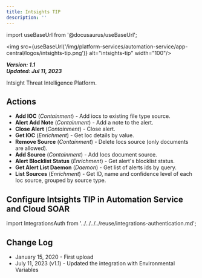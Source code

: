 ```yaml
---
title: Intsights TIP
description: ''
---
```

import useBaseUrl from '@docusaurus/useBaseUrl';

<img src={useBaseUrl('/img/platform-services/automation-service/app-central/logos/intsights-tip.png')} alt="intsights-tip" width="100"/>

***Version: 1.1  
Updated: Jul 11, 2023***

Intsight Threat Intelligence Platform.

## Actions

* **Add IOC** (*Containment*) - Add iocs to existing file type source.
* **Alert Add Note** (*Containment*) - Add a note to the alert.
* **Close Alert** (*Containment*) - Close alert.
* **Get IOC** (*Enrichment*) - Get Ioc details by value.
* **Remove Source** (*Containment*) - Delete Iocs source (only documents are allowed).
* **Add Source** (*Containment*) - Add Iocs document source.
* **Alert Blocklist Status** (*Enrichment*) - Get alert's blocklist status.
* **Get Alert List Daemon** (*Daemon*) - Get list of alerts ids by query.
* **List Sources** (*Enrichment*) - Get ID, name and confidence level of each Ioc source, grouped by source type.

## Configure Intsights TIP in Automation Service and Cloud SOAR

import IntegrationsAuth from '../../../../reuse/integrations-authentication.md';

<IntegrationsAuth/>

## Change Log

* January 15, 2020 - First upload
* July 11, 2023 (v1.1) - Updated the integration with Environmental Variables
